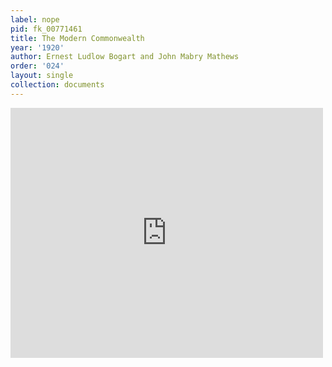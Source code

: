 ```yaml
---
label: nope
pid: fk_00771461
title: The Modern Commonwealth
year: '1920'
author: Ernest Ludlow Bogart and John Mabry Mathews
order: '024'
layout: single
collection: documents
---
```

<iframe src="https://northwestern.app.box.com/embed/s/c0s3130mxswl7lo4o5dza7pgijw2gbif?sortColumn=date&view=list" width="500" height="400" frameborder="0" allowfullscreen webkitallowfullscreen msallowfullscreen></iframe>
